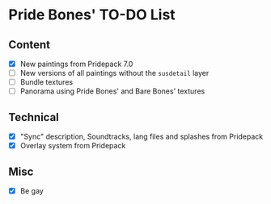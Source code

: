 # Pride Bones' TO-DO List

## Content

- [X] New paintings from Pridepack 7.0
- [ ] New versions of all paintings without the `susdetail` layer
- [ ] Bundle textures
- [ ] Panorama using Pride Bones' and Bare Bones' textures

## Technical

- [X] "Sync" description, Soundtracks, lang files and splashes from Pridepack <!-- this seems to be done -->
- [X] Overlay system from Pridepack

## Misc

- [X] Be gay
